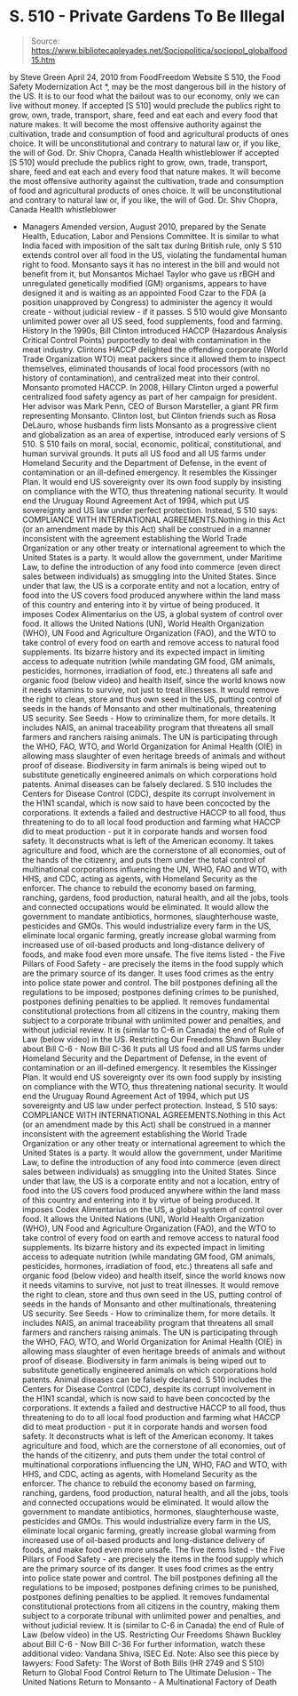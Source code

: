 # S. 510 - Private Gardens To Be Illegal

> Source: https://www.bibliotecapleyades.net/Sociopolitica/sociopol_globalfood15.htm

by Steve Green April 24, 2010 from FoodFreedom Website
S 510, the Food Safety Modernization Act *, may be the most dangerous bill in the history of the US. It is to our food what the bailout was to our economy, only we can live without money.
If accepted [S 510] would preclude the publics right to grow, own, trade, transport, share, feed and eat each and every food that nature makes. It will become the most offensive authority against the cultivation, trade and consumption of food and agricultural products of ones choice. It will be unconstitutional and contrary to natural law or, if you like, the will of God. Dr. Shiv Chopra, Canada Health whistleblower
If accepted [S 510] would preclude the publics right to grow, own, trade, transport, share, feed and eat each and every food that nature makes. It will become the most offensive authority against the cultivation, trade and consumption of food and agricultural products of ones choice.
It will be unconstitutional and contrary to natural law or, if you like, the will of God.
Dr. Shiv Chopra, Canada Health whistleblower
* Managers Amended version, August 2010, prepared by the Senate Health, Education, Labor and Pensions Committee.
It is similar to what India faced with imposition of the salt tax during British rule, only S 510 extends control over all food in the US, violating the fundamental human right to food. Monsanto says it has no interest in the bill and would not benefit from it, but Monsantos Michael Taylor who gave us rBGH and unregulated genetically modified (GM) organisms, appears to have designed it and is waiting as an appointed Food Czar to the FDA (a position unapproved by Congress) to administer the agency it would create - without judicial review - if it passes.
S 510 would give Monsanto unlimited power over all US seed, food supplements, food and farming.
History In the 1990s, Bill Clinton introduced HACCP (Hazardous Analysis Critical Control Points) purportedly to deal with contamination in the meat industry.
Clintons HACCP delighted the offending corporate (World Trade Organization WTO) meat packers since it allowed them to inspect themselves, eliminated thousands of local food processors (with no history of contamination), and centralized meat into their control. Monsanto promoted HACCP. In 2008, Hillary Clinton urged a powerful centralized food safety agency as part of her campaign for president. Her advisor was Mark Penn, CEO of Burson Marsteller, a giant PR firm representing Monsanto.
Clinton lost, but Clinton friends such as Rosa DeLauro, whose husbands firm lists Monsanto as a progressive client and globalization as an area of expertise, introduced early versions of S 510. S 510 fails on moral, social, economic, political, constitutional, and human survival grounds.
It puts all US food and all US farms under Homeland Security and the Department of Defense, in the event of contamination or an ill-defined emergency. It resembles the Kissinger Plan. It would end US sovereignty over its own food supply by insisting on compliance with the WTO, thus threatening national security. It would end the Uruguay Round Agreement Act of 1994, which put US sovereignty and US law under perfect protection. Instead, S 510 says: COMPLIANCE WITH INTERNATIONAL AGREEMENTS.Nothing in this Act (or an amendment made by this Act) shall be construed in a manner inconsistent with the agreement establishing the World Trade Organization or any other treaty or international agreement to which the United States is a party. It would allow the government, under Maritime Law, to define the introduction of any food into commerce (even direct sales between individuals) as smuggling into the United States. Since under that law, the US is a corporate entity and not a location, entry of food into the US covers food produced anywhere within the land mass of this country and entering into it by virtue of being produced. It imposes Codex Alimentarius on the US, a global system of control over food. It allows the United Nations (UN), World Health Organization (WHO), UN Food and Agriculture Organization (FAO), and the WTO to take control of every food on earth and remove access to natural food supplements. Its bizarre history and its expected impact in limiting access to adequate nutrition (while mandating GM food, GM animals, pesticides, hormones, irradiation of food, etc.) threatens all safe and organic food (below video) and health itself, since the world knows now it needs vitamins to survive, not just to treat illnesses. It would remove the right to clean, store and thus own seed in the US, putting control of seeds in the hands of Monsanto and other multinationals, threatening US security. See Seeds - How to criminalize them, for more details. It includes NAIS, an animal traceability program that threatens all small farmers and ranchers raising animals. The UN is participating through the WHO, FAO, WTO, and World Organization for Animal Health (OIE) in allowing mass slaughter of even heritage breeds of animals and without proof of disease. Biodiversity in farm animals is being wiped out to substitute genetically engineered animals on which corporations hold patents. Animal diseases can be falsely declared. S 510 includes the Centers for Disease Control (CDC), despite its corrupt involvement in the H1N1 scandal, which is now said to have been concocted by the corporations. It extends a failed and destructive HACCP to all food, thus threatening to do to all local food production and farming what HACCP did to meat production - put it in corporate hands and worsen food safety. It deconstructs what is left of the American economy. It takes agriculture and food, which are the cornerstone of all economies, out of the hands of the citizenry, and puts them under the total control of multinational corporations influencing the UN, WHO, FAO and WTO, with HHS, and CDC, acting as agents, with Homeland Security as the enforcer. The chance to rebuild the economy based on farming, ranching, gardens, food production, natural health, and all the jobs, tools and connected occupations would be eliminated. It would allow the government to mandate antibiotics, hormones, slaughterhouse waste, pesticides and GMOs. This would industrialize every farm in the US, eliminate local organic farming, greatly increase global warming from increased use of oil-based products and long-distance delivery of foods, and make food even more unsafe. The five items listed - the Five Pillars of Food Safety - are precisely the items in the food supply which are the primary source of its danger. It uses food crimes as the entry into police state power and control. The bill postpones defining all the regulations to be imposed; postpones defining crimes to be punished, postpones defining penalties to be applied. It removes fundamental constitutional protections from all citizens in the country, making them subject to a corporate tribunal with unlimited power and penalties, and without judicial review. It is (similar to C-6 in Canada) the end of Rule of Law (below video) in the US. Restricting Our Freedoms Shawn Buckley about Bill C-6 - Now Bill C-36
It puts all US food and all US farms under Homeland Security and the Department of Defense, in the event of contamination or an ill-defined emergency. It resembles the Kissinger Plan.
It would end US sovereignty over its own food supply by insisting on compliance with the WTO, thus threatening national security. It would end the Uruguay Round Agreement Act of 1994, which put US sovereignty and US law under perfect protection.
Instead, S 510 says:
COMPLIANCE WITH INTERNATIONAL AGREEMENTS.Nothing in this Act (or an amendment made by this Act) shall be construed in a manner inconsistent with the agreement establishing the World Trade Organization or any other treaty or international agreement to which the United States is a party.
It would allow the government, under Maritime Law, to define the introduction of any food into commerce (even direct sales between individuals) as smuggling into the United States. Since under that law, the US is a corporate entity and not a location, entry of food into the US covers food produced anywhere within the land mass of this country and entering into it by virtue of being produced.
It imposes Codex Alimentarius on the US, a global system of control over food. It allows the United Nations (UN), World Health Organization (WHO), UN Food and Agriculture Organization (FAO), and the WTO to take control of every food on earth and remove access to natural food supplements.
Its bizarre history and its expected impact in limiting access to adequate nutrition (while mandating GM food, GM animals, pesticides, hormones, irradiation of food, etc.) threatens all safe and organic food (below video) and health itself, since the world knows now it needs vitamins to survive, not just to treat illnesses.
It would remove the right to clean, store and thus own seed in the US, putting control of seeds in the hands of Monsanto and other multinationals, threatening US security. See Seeds - How to criminalize them, for more details.
It includes NAIS, an animal traceability program that threatens all small farmers and ranchers raising animals. The UN is participating through the WHO, FAO, WTO, and World Organization for Animal Health (OIE) in allowing mass slaughter of even heritage breeds of animals and without proof of disease.
Biodiversity in farm animals is being wiped out to substitute genetically engineered animals on which corporations hold patents. Animal diseases can be falsely declared. S 510 includes the Centers for Disease Control (CDC), despite its corrupt involvement in the H1N1 scandal, which is now said to have been concocted by the corporations.
It extends a failed and destructive HACCP to all food, thus threatening to do to all local food production and farming what HACCP did to meat production - put it in corporate hands and worsen food safety.
It deconstructs what is left of the American economy. It takes agriculture and food, which are the cornerstone of all economies, out of the hands of the citizenry, and puts them under the total control of multinational corporations influencing the UN, WHO, FAO and WTO, with HHS, and CDC, acting as agents, with Homeland Security as the enforcer. The chance to rebuild the economy based on farming, ranching, gardens, food production, natural health, and all the jobs, tools and connected occupations would be eliminated.
It would allow the government to mandate antibiotics, hormones, slaughterhouse waste, pesticides and GMOs. This would industrialize every farm in the US, eliminate local organic farming, greatly increase global warming from increased use of oil-based products and long-distance delivery of foods, and make food even more unsafe. The five items listed - the Five Pillars of Food Safety - are precisely the items in the food supply which are the primary source of its danger.
It uses food crimes as the entry into police state power and control. The bill postpones defining all the regulations to be imposed; postpones defining crimes to be punished, postpones defining penalties to be applied. It removes fundamental constitutional protections from all citizens in the country, making them subject to a corporate tribunal with unlimited power and penalties, and without judicial review.
It is (similar to C-6 in Canada) the end of Rule of Law (below video) in the US.
Restricting Our Freedoms
Shawn Buckley about Bill C-6 - Now Bill C-36
For further information, watch these additional video:
Vandana Shiva, ISEC
Ed. Note: Also see this piece by lawyers: Food Safety: The Worst of Both Bills (HR 2749 and S 510)
Return to Global Food Control
Return to The Ultimate Delusion - The United Nations
Return to Monsanto - A Multinational Factory of Death

